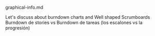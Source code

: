 graphical-info.md

Let's discuss about burndown charts and Well shaped Scrumboards
Burndown de stories vs Burndown de tareas (los escalones vs la progresión)
